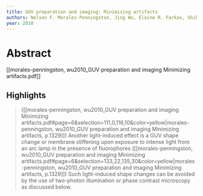 ```yaml
---
title: GUV preparation and imaging: Minimizing artifacts
authors: Nelson F. Morales-Penningston, Jing Wu, Elaine R. Farkas, Shih Lin Goh, Tatyana M. Konyakhina, Judy Y. Zheng, Watt W. Webb, Gerald W. Feigenson
year: 2010
---
```


# Abstract 
[[morales-penningston, wu2010_GUV preparation and imaging Minimizing artifacts.pdf]]



## Highlights 
> ([[morales-penningston, wu2010_GUV preparation and imaging Minimizing artifacts.pdf#page=6&selection=111,0,116,10&color=yellow|morales-penningston, wu2010_GUV preparation and imaging Minimizing artifacts, p.1329]])
> Another light-induced effect is a GUV shape change or membrane stiffening upon exposure to intense light from an arc lamp in the presence of fluorophores
> ([[morales-penningston, wu2010_GUV preparation and imaging Minimizing artifacts.pdf#page=6&selection=133,22,135,30&color=yellow|morales-penningston, wu2010_GUV preparation and imaging Minimizing artifacts, p.1329]])
>  Such light-induced shape changes can be avoided by the use of two-photon illumination or phase contrast microscopy as discussed below.
